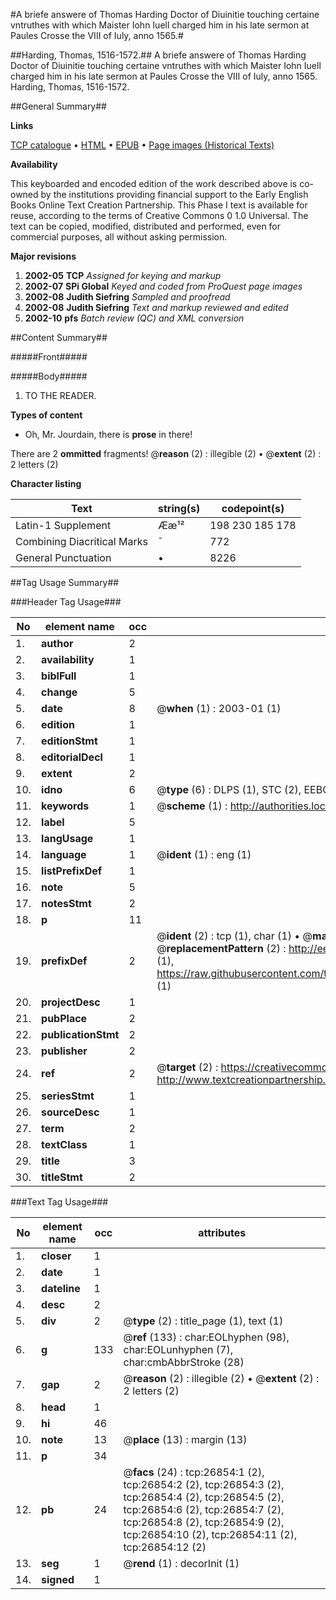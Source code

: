 #A briefe answere of Thomas Harding Doctor of Diuinitie touching certaine vntruthes with which Maister Iohn Iuell charged him in his late sermon at Paules Crosse the VIII of Iuly, anno 1565.#

##Harding, Thomas, 1516-1572.##
A briefe answere of Thomas Harding Doctor of Diuinitie touching certaine vntruthes with which Maister Iohn Iuell charged him in his late sermon at Paules Crosse the VIII of Iuly, anno 1565.
Harding, Thomas, 1516-1572.

##General Summary##

**Links**

[TCP catalogue](http://www.ota.ox.ac.uk/tcp/)  • 
[HTML](http://tei.it.ox.ac.uk/tcp/Texts-HTML/free/A02/A02631.html)  • 
[EPUB](http://tei.it.ox.ac.uk/tcp/Texts-EPUB/free/A02/A02631.epub) • 
[Page images (Historical Texts)](https://data.historicaltexts.jisc.ac.uk/view?pubId=eebo-23742403e&pageId=eebo-23742403e-26854-1)

**Availability**

This keyboarded and encoded edition of the
	       work described above is co-owned by the institutions
	       providing financial support to the Early English Books
	       Online Text Creation Partnership. This Phase I text is
	       available for reuse, according to the terms of Creative
	       Commons 0 1.0 Universal. The text can be copied,
	       modified, distributed and performed, even for
	       commercial purposes, all without asking permission.

**Major revisions**

1. __2002-05__ __TCP__ *Assigned for keying and markup*
1. __2002-07__ __SPi Global__ *Keyed and coded from ProQuest page images*
1. __2002-08__ __Judith Siefring__ *Sampled and proofread*
1. __2002-08__ __Judith Siefring__ *Text and markup reviewed and edited*
1. __2002-10__ __pfs__ *Batch review (QC) and XML conversion*

##Content Summary##

#####Front#####

#####Body#####

1. TO THE READER.

**Types of content**

  * Oh, Mr. Jourdain, there is **prose** in there!

There are 2 **ommitted** fragments! 
 @__reason__ (2) : illegible (2)  •  @__extent__ (2) : 2 letters (2)

**Character listing**


|Text|string(s)|codepoint(s)|
|---|---|---|
|Latin-1 Supplement|Ææ¹²|198 230 185 178|
|Combining             Diacritical Marks|̄|772|
|General Punctuation|•|8226|

##Tag Usage Summary##

###Header Tag Usage###

|No|element name|occ|attributes|
|---|---|---|---|
|1.|__author__|2||
|2.|__availability__|1||
|3.|__biblFull__|1||
|4.|__change__|5||
|5.|__date__|8| @__when__ (1) : 2003-01 (1)|
|6.|__edition__|1||
|7.|__editionStmt__|1||
|8.|__editorialDecl__|1||
|9.|__extent__|2||
|10.|__idno__|6| @__type__ (6) : DLPS (1), STC (2), EEBO-CITATION (1), OCLC (1), VID (1)|
|11.|__keywords__|1| @__scheme__ (1) : http://authorities.loc.gov/ (1)|
|12.|__label__|5||
|13.|__langUsage__|1||
|14.|__language__|1| @__ident__ (1) : eng (1)|
|15.|__listPrefixDef__|1||
|16.|__note__|5||
|17.|__notesStmt__|2||
|18.|__p__|11||
|19.|__prefixDef__|2| @__ident__ (2) : tcp (1), char (1)  •  @__matchPattern__ (2) : ([0-9\-]+):([0-9IVX]+) (1), (.+) (1)  •  @__replacementPattern__ (2) : http://eebo.chadwyck.com/downloadtiff?vid=$1&page=$2 (1), https://raw.githubusercontent.com/textcreationpartnership/Texts/master/tcpchars.xml#$1 (1)|
|20.|__projectDesc__|1||
|21.|__pubPlace__|2||
|22.|__publicationStmt__|2||
|23.|__publisher__|2||
|24.|__ref__|2| @__target__ (2) : https://creativecommons.org/publicdomain/zero/1.0/ (1), http://www.textcreationpartnership.org/docs/. (1)|
|25.|__seriesStmt__|1||
|26.|__sourceDesc__|1||
|27.|__term__|2||
|28.|__textClass__|1||
|29.|__title__|3||
|30.|__titleStmt__|2||


###Text Tag Usage###

|No|element name|occ|attributes|
|---|---|---|---|
|1.|__closer__|1||
|2.|__date__|1||
|3.|__dateline__|1||
|4.|__desc__|2||
|5.|__div__|2| @__type__ (2) : title_page (1), text (1)|
|6.|__g__|133| @__ref__ (133) : char:EOLhyphen (98), char:EOLunhyphen (7), char:cmbAbbrStroke (28)|
|7.|__gap__|2| @__reason__ (2) : illegible (2)  •  @__extent__ (2) : 2 letters (2)|
|8.|__head__|1||
|9.|__hi__|46||
|10.|__note__|13| @__place__ (13) : margin (13)|
|11.|__p__|34||
|12.|__pb__|24| @__facs__ (24) : tcp:26854:1 (2), tcp:26854:2 (2), tcp:26854:3 (2), tcp:26854:4 (2), tcp:26854:5 (2), tcp:26854:6 (2), tcp:26854:7 (2), tcp:26854:8 (2), tcp:26854:9 (2), tcp:26854:10 (2), tcp:26854:11 (2), tcp:26854:12 (2)|
|13.|__seg__|1| @__rend__ (1) : decorInit (1)|
|14.|__signed__|1||
